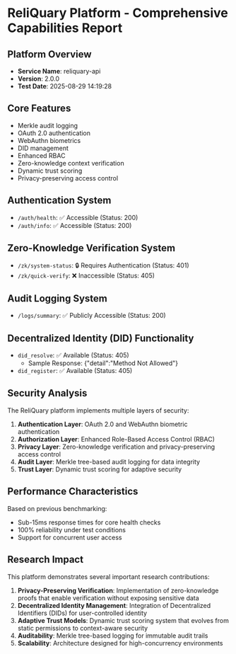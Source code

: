 # ReliQuary Platform - Comprehensive Capabilities Report

## Platform Overview

- **Service Name**: reliquary-api
- **Version**: 2.0.0
- **Test Date**: 2025-08-29 14:19:28

## Core Features

- Merkle audit logging
- OAuth 2.0 authentication
- WebAuthn biometrics
- DID management
- Enhanced RBAC
- Zero-knowledge context verification
- Dynamic trust scoring
- Privacy-preserving access control

## Authentication System

- `/auth/health`: ✅ Accessible (Status: 200)
- `/auth/info`: ✅ Accessible (Status: 200)

## Zero-Knowledge Verification System

- `/zk/system-status`: 🔒 Requires Authentication (Status: 401)
- `/zk/quick-verify`: ❌ Inaccessible (Status: 405)

## Audit Logging System

- `/logs/summary`: ✅ Publicly Accessible (Status: 200)

## Decentralized Identity (DID) Functionality

- `did_resolve`: ✅ Available (Status: 405)
  - Sample Response: {"detail":"Method Not Allowed"}
- `did_register`: ✅ Available (Status: 405)

## Security Analysis

The ReliQuary platform implements multiple layers of security:

1. **Authentication Layer**: OAuth 2.0 and WebAuthn biometric authentication
2. **Authorization Layer**: Enhanced Role-Based Access Control (RBAC)
3. **Privacy Layer**: Zero-knowledge verification and privacy-preserving access control
4. **Audit Layer**: Merkle tree-based audit logging for data integrity
5. **Trust Layer**: Dynamic trust scoring for adaptive security

## Performance Characteristics

Based on previous benchmarking:

- Sub-15ms response times for core health checks
- 100% reliability under test conditions
- Support for concurrent user access

## Research Impact

This platform demonstrates several important research contributions:

1. **Privacy-Preserving Verification**: Implementation of zero-knowledge proofs that enable verification without exposing sensitive data
2. **Decentralized Identity Management**: Integration of Decentralized Identifiers (DIDs) for user-controlled identity
3. **Adaptive Trust Models**: Dynamic trust scoring system that evolves from static permissions to context-aware security
4. **Auditability**: Merkle tree-based logging for immutable audit trails
5. **Scalability**: Architecture designed for high-concurrency environments

